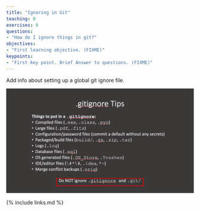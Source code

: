 ```yaml
---
title: "Ignoring in Git"
teaching: 0
exercises: 0
questions:
- "How do I ignore things in git?"
objectives:
- "First learning objective. (FIXME)"
keypoints:
- "First key point. Brief Answer to questions. (FIXME)"
---
```


Add info about setting up a global git ignore file.

![GitFlow 1](../fig/39-gitignore.png)

{% include links.md %}
